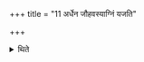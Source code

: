 +++
title = "11 अर्धेन जौहवस्याग्निं यजति"

+++

<details><summary>थिते</summary>

अर्धेन जौहवस्याग्निं यजति । अर्धेन सोमम् ११
</details>
